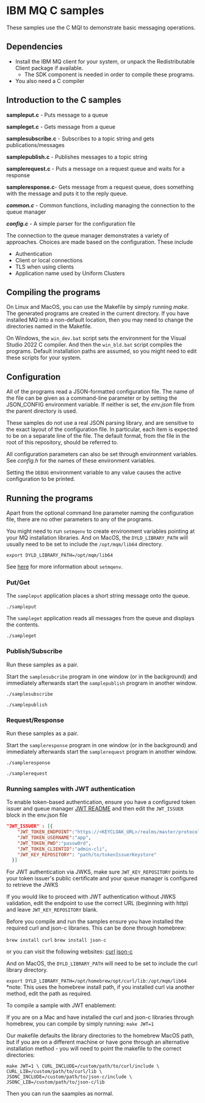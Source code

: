 # IBM MQ C samples
These samples use the C MQI to demonstrate basic messaging operations.

## Dependencies
* Install the IBM MQ client for your system, or unpack the Redistributable Client package if available.
  * The SDK component is needed in order to compile these programs.
* You also need a C compiler

## Introduction to the C samples

**sampleput.c** - Puts message to a queue

**sampleget.c** - Gets message from a queue

**samplesubscribe.c** - Subscribes to a topic string and gets publications/messages

**samplepublish.c** - Publishes messages to a topic string

**samplerequest.c** - Puts a message on a request queue and waits for a response

**sampleresponse.c**- Gets message from a request queue, does something with the message and puts it to the reply queue.

***common.c*** - Common functions, including managing the connection to the queue manager

***config.c*** - A simple parser for the configuration file

The connection to the queue manager demonstrates a variety of approaches. Choices are made based on the configuration.
These include
* Authentication
* Client or local connections
* TLS when using clients
* Application name used by Uniform Clusters

## Compiling the programs
On Linux and MacOS, you can use the Makefile by simply running _make_. The generated programs are created in the current
directory. If you have installed MQ into a non-default location, then you may need to change the directories named in
the Makefile.

On Windows, the `win_dev.bat` script sets the environment for the Visual Studio 2022 C compiler. And then the
`win_bld.bat` script compiles the programs. Default installation paths are assumed, so you might need to edit these
scripts for your system.

## Configuration
All of the programs read a JSON-formatted configuration file. The name of the file can be given as a command-line
parameter or by setting the JSON_CONFIG environment variable. If neither is set, the _env.json_ file from the parent
directory is used.

These samples do not use a real JSON parsing library, and are sensitive to the exact layout of the configuration file.
In particular, each item is expected to be on a separate line of the file.
The default format, from the file in the root of this repository, should be referred to.

All configuration parameters can also be set through environment variables. See _config.h_ for the names of these
environment variables.

Setting the `DEBUG` environment variable to any value causes the active configuration to be printed.

## Running the programs
Apart from the optional command line parameter naming the configuration file, there are no
other parameters to any of the programs.

You might need to run `setmqenv` to create environment variables pointing at your MQ installation
libraries. And on MacOS, the `DYLD_LIBRARY_PATH` will usually need to be set to include the 
`/opt/mqm/lib64` directory. 

`export DYLD_LIBRARY_PATH=/opt/mqm/lib64`

See [here](https://www.ibm.com/docs/en/ibm-mq/latest?topic=reference-setmqenv-set-mq-environment) for 
more information about `setmqenv`. 

### Put/Get
The `sampleput` application places a short string message onto the queue.

`./sampleput`

The `sampleget` application reads all messages from the queue and displays the contents.

`./sampleget`

### Publish/Subscribe
Run these samples as a pair.

Start the `samplesubcribe` program in one window (or in the background) and immediately afterwards start the
`samplepublish` program in another window.

`./samplesubscribe`

`./samplepublish`

### Request/Response
Run these samples as a pair.

Start the `sampleresponse` program in one window (or in the background) and immediately afterwards start the
`samplerequest` program in another window.

`./sampleresponse`

`./samplerequest`

### Running samples with JWT authentication

To enable token-based authentication, ensure you have a configured token issuer and queue manager [JWT README](jwt-jwks-docs/README.md) and then edit the `JWT_ISSUER` block in the env.json file

```JSON
"JWT_ISSUER" : [{
    "JWT_TOKEN_ENDPOINT":"https://<KEYCLOAK_URL>/realms/master/protocol/openid-connect/token",
    "JWT_TOKEN_USERNAME":"app",
    "JWT_TOKEN_PWD":"passw0rd",
    "JWT_TOKEN_CLIENTID":"admin-cli",
    "JWT_KEY_REPOSITORY": "path/to/tokenIssuerKeystore"
  }]
```
For JWT authentication via JWKS, make sure `JWT_KEY_REPOSITORY` points to your token issuer's public certificate and your queue manager is configured to retrieve the JWKS

If you would like to proceed with JWT authentication without JWKS validation, edit the endpoint to use the correct URL (beginning with http) and leave `JWT_KEY_REPOSITORY` blank.


Before you compile and run the samples ensure you have installed the required curl and json-c libraries. This can be done through homebrew:

`brew install curl`
`brew install json-c`

or you can visit the following websites:
[curl](https://curl.se/docs/install.html)
[json-c](https://github.com/json-c/json-c)

And on MacOS, the `DYLD_LIBRARY_PATH` will need to be set to include the curl library directory.

`export DYLD_LIBRARY_PATH=/opt/homebrew/opt/curl/lib:/opt/mqm/lib64`
*note: This uses the homebrew install path, if you installed curl via another method, edit the path as required.

To compile a sample with JWT enablement:

If you are on a Mac and have installed the curl and json-c libraries through homebrew, you can compile by simply running:
`make JWT=1`

Our makefile defaults the library directories to the homebrew MacOS path, but if you are on a different machine or have gone through an alternative installation method - you will need to point the makefile to the correct directories:

`make JWT=1 \
  CURL_INCLUDE=/custom/path/to/curl/include \
  CURL_LIB=/custom/path/to/curl/lib \
  JSONC_INCLUDE=/custom/path/to/json-c/include \
  JSONC_LIB=/custom/path/to/json-c/lib `

Then you can run the saamples as normal.